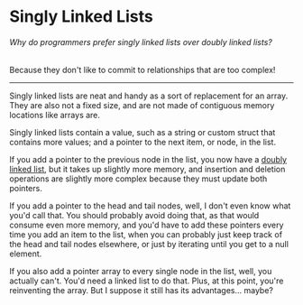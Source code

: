 # Singly Linked Lists
###### Why do programmers prefer singly linked lists over doubly linked lists?

Because they don't like to commit to relationships that are too complex!

---
Singly linked lists are neat and handy as a sort of replacement for an array.
They are also not a fixed size, and are not made of contiguous memory locations
like arrays are.

Singly linked lists contain a value, such as a string or custom struct that
contains more values; and a pointer to the next item, or node, in the list.

If you add a pointer to the previous node in the list, you now have a [doubly
linked list](https://github.com/Zytronium/atlas-low_level_programming/blob/main/doubly_linked_lists/README.md),
but it takes up slightly more memory, and insertion and deletion operations
are slightly more complex because they must update both pointers.

If you add a pointer to the head and tail nodes, well, I don't even know what
you'd call that. You should probably avoid doing that, as that would consume
even more memory, and you'd have to add these pointers every time you add an
item to the list, when you can probably just keep track of the head and tail
nodes elsewhere, or just by iterating until you get to a null element.

If you also add a pointer array to every single node in the list, well, you
actually can't. You'd need a linked list to do that. Plus, at this point, you're
reinventing the array. But I suppose it still has its advantages... maybe?
